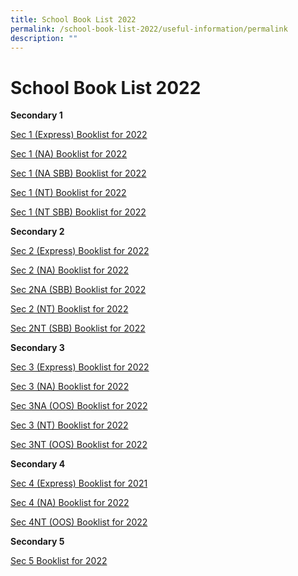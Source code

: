 ```yaml
---
title: School Book List 2022
permalink: /school-book-list-2022/useful-information/permalink
description: ""
---
```

School Book List 2022
=====================

**Secondary 1**  

[Sec 1 (Express) Booklist for 2022](/files/AMSS%20S1%20EXP%20final.pdf)
  
[Sec 1 (NA) Booklist for 2022]([](/files/AMSS%20S1%20NA%20final.pdf))  
  
[Sec 1 (NA SBB) Booklist for 2022]([](/files/AMSS%20S1%20NA%20SBB%20final.pdf))  
  
[Sec 1 (NT) Booklist for 2022]([](/files/AMSS%20S1%20NT%20final.pdf))  
  
[Sec 1 (NT SBB) Booklist for 2022]([](/files/AMSS%20S1%20NT%20SBB%20final.pdf))

**Secondary 2**  

[Sec 2 (Express) Booklist for 2022]([](/files/AMSS%20S2%20EXP.pdf))  
  
[Sec 2 (NA) Booklist for 2022]([](/files/AMSS%20S2%20NA.pdf))  
  
[Sec 2NA (SBB) Booklist for 2022]([](/files/AMSS%20S2%20NA%20SBB.pdf))  
  
[Sec 2 (NT) Booklist for 2022]([](/files/AMSS%20S2%20NT.pdf))  
  
[Sec 2NT (SBB) Booklist for 2022]([](/files/AMSS%20S2%20NT%20SBB.pdf))  

**Secondary 3**

[Sec 3 (Express) Booklist for 2022]([](/files/AMSS%20S3%20EXP.pdf))  
  
[Sec 3 (NA) Booklist for 2022]([](/files/AMSS%20S3%20NA.pdf))  
  
[Sec 3NA (OOS) Booklist for 2022]([](/files/AMSS%20S3%20NA%20OOS.pdf))  
  
[Sec 3 (NT) Booklist for 2022]([](/files/AMSS%20S3%20NT.pdf))  
  
[Sec 3NT (OOS) Booklist for 2022]([](/files/AMSS%20S3%20NT%20OOS.pdf))  
  

****Secondary 4****

[Sec 4 (Express) Booklist for 2021]([](/files/AMSS%20S4%20EXP.pdf))  
  
[Sec 4 (NA) Booklist for 2022]([](/files/AMSS%20S4%20NA.pdf))  
  
[Sec 4NT (OOS) Booklist for 2022]([](/files/AMSS%20S4%20NT%20OOS.pdf))  

**Secondary 5**

[Sec 5 Booklist for 2022]([](/files/AMSS%20S5%20NA.pdf))